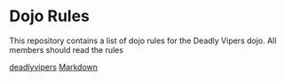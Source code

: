 Dojo Rules
==========

This repository contains a list of dojo rules for the Deadly Vipers dojo.
All members should read the rules

[deadlyvipers](https://github.com/deadlyvipers)
[Markdown](https://help.github.com/articles/markdown-basics/)

